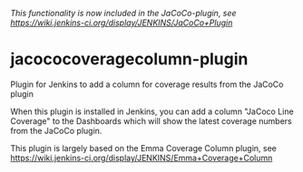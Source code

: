 *This functionality is now included in the JaCoCo-plugin, see https://wiki.jenkins-ci.org/display/JENKINS/JaCoCo+Plugin*


jacococoveragecolumn-plugin
===========================

Plugin for Jenkins to add a column for coverage results from the JaCoCo plugin

When this plugin is installed in Jenkins, you can add a column "JaCoco Line Coverage" 
to the Dashboards which will show the latest coverage numbers from the JaCoCo plugin.

This plugin is largely based on the Emma Coverage Column plugin, see https://wiki.jenkins-ci.org/display/JENKINS/Emma+Coverage+Column
